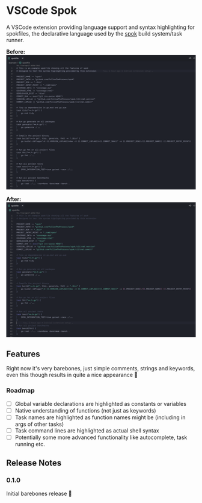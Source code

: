 # VSCode Spok

A VSCode extension providing language support and syntax highlighting for spokfiles, the declarative language used by the [spok] build system/task runner.

**Before:**
![plain](https://github.com/FollowTheProcess/vscode-spok/raw/main/images/plain.png)

**After:**
![highlighted](https://github.com/FollowTheProcess/vscode-spok/raw/main/images/highlighted.png)

## Features

Right now it's very barebones, just simple comments, strings and keywords, even this though results in quite a nice appearance 🙂

### Roadmap

- [ ] Global variable declarations are highlighted as constants or variables
- [ ] Native understanding of functions (not just as keywords)
- [ ] Task names are highlighted as function names might be (including in args of other tasks)
- [ ] Task command lines are highlighted as actual shell syntax
- [ ] Potentially some more advanced functionality like autocomplete, task running etc.

## Release Notes

### 0.1.0

Initial barebones release 🎉

[spok]: https://github.com/FollowTheProcess/spok
